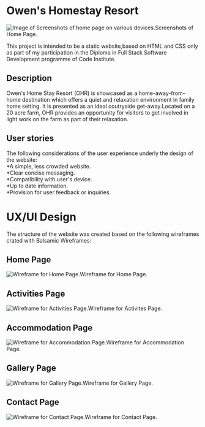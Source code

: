
# Owen's Homestay Resort #

<p><img src=".devcontainer/build-assets/Images/Screenshots/screenshots.png" alt="Image of Screenshots of home page on various devices.">Screenshots of Home Page.</p>   

This project is intended to be a static website,based on HTML and CSS only as part of my participation in the Diploma in Full Stack Software Development programme of Code Institute.

## Description ##

Owen's Home Stay Resort (OHR) is showcased as a home-away-from-home destination which offers a quiet and relaxation environment in family home setting. It is presented as an ideal coutryside get-away.Located on a 20 acre farm, OHR provides an opportunity for visitors to get involved in light work on the farm as part of their relaxation.  

## User stories ##

The following considerations of the user experience underly the design of the website:  
*A simple, less crowded website.  
*Clear concise messaging.  
*Compatibility with user's device.  
*Up to date information.  
*Provision for user feedback or inquiries.  

# UX/UI Design #

The structure of the website was created based on the following wireframes crated with Balsamic Wireframes:  

## Home Page ##

<p><img src=".devcontainer/build-assets/Images/Wireframes/Home.png" alt="Wireframe for Home Page.">Wireframe for Home Page.</p>   
  
## Activities Page ##

<p><img src=".devcontainer/build-assets/Images/Wireframes/Activities.png" alt="Wireframe for Activities Page.">Wireframe for Activites Page.</p>

## Accommodation Page ##  

<p><img src=".devcontainer/build-assets/Images/Wireframes/Accommodation.png" alt="Wireframe for Accommodation Page.">Wireframe for Accommodation Page.</p>  

## Gallery Page ##

<p><img src=".devcontainer/build-assets/Images/Wireframes/Gallery.png" alt="Wireframe for Gallery Page.">Wireframe for Gallery Page.</p>  

## Contact Page ##

<p><img src=".devcontainer/build-assets/Images/Wireframes/Contact.png" alt="Wireframe for Contact Page.">Wireframe for Contact Page.</p>  

